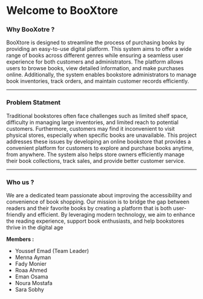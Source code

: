 # Welcome to BooXtore

### Why BooXotre ?

BooXtore is designed to streamline the process of purchasing books by
providing an easy-to-use digital platform. This system aims to offer a
wide range of books across different genres while ensuring a seamless
user experience for both customers and administrators. The platform
allows users to browse books, view detailed information, and make
purchases online. Additionally, the system enables bookstore
administrators to manage book inventories, track orders, and maintain
customer records efficiently.

---
### Problem Statment

Traditional bookstores often face challenges such as limited shelf
space, difficulty in managing large inventories, and limited reach to
potential customers. Furthermore, customers may find it inconvenient to
visit physical stores, especially when specific books are unavailable.
This project addresses these issues by developing an online bookstore
that provides a convenient platform for customers to explore and
purchase books anytime, from anywhere. The system also helps store
owners efficiently manage their book collections, track sales, and
provide better customer service.

---
### Who us ?

We are a dedicated team passionate about improving the accessibility and
convenience of book shopping. Our mission is to bridge the gap between
readers and their favorite books by creating a platform that is both
user-friendly and efficient. By leveraging modern technology, we aim to
enhance the reading experience, support book enthusiasts, and help
bookstores thrive in the digital age

**Members :**
- Youssef Emad (Team Leader)
- Menna Ayman
- Fady Monier
- Roaa Ahmed
- Eman Osama
- Noura Mostafa
- Sara Sobhy
